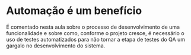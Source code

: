 # Automação é um benefício
É comentado nesta aula sobre o processo de desenvolvimento de uma funcionalidade e sobre como, conforme o projeto cresce, é necessário o uso de testes automatizados para não tornar a etapa de testes do QA um gargalo no desenvolvimento do sistema.

